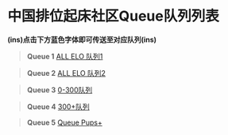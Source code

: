 # 中国排位起床社区Queue队列列表
**(ins)点击下方蓝色字体即可传送至对应队列(ins)**

> **Queue 1**
[ALL ELO 队列1](https://kook.top/zYaNph)

> **Queue 2**
[ALL ELO 队列2](https://kook.top/eFWdAN)

> **Queue 3**
[0-300队列](https://kook.top/rBOvkx)

> **Queue 4**
[300+队列](https://kook.top/NySsNQ)

> **Queue 5**
[Queue Pups+](https://kook.top/rZT7Ct)

